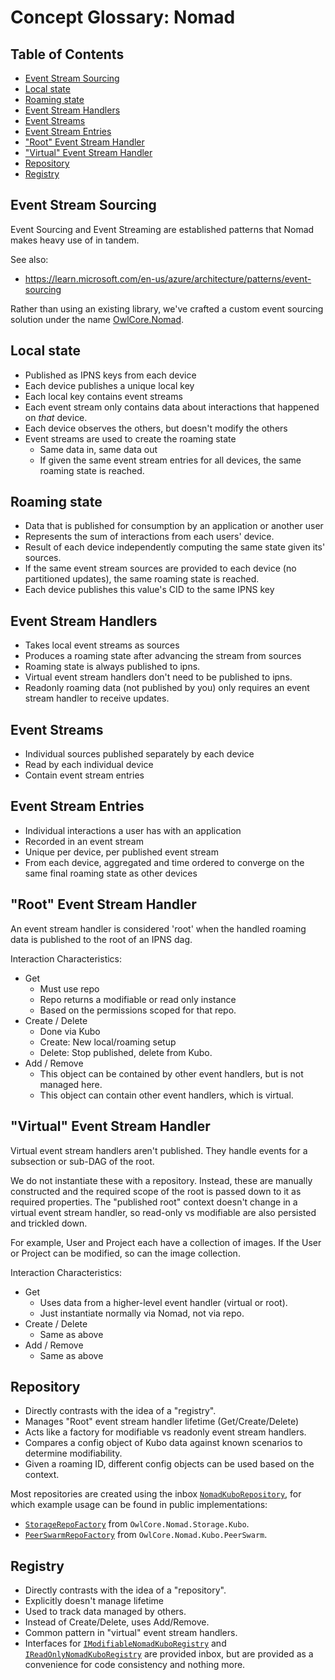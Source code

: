 # Concept Glossary: Nomad

## Table of Contents

- [Event Stream Sourcing](#event-stream-sourcing)
- [Local state](#local-state)
- [Roaming state](#roaming-state)
- [Event Stream Handlers](#event-stream-handlers)
- [Event Streams](#event-streams)
- [Event Stream Entries](#event-stream-entries)
- ["Root" Event Stream Handler](#root-event-stream-handler)
- ["Virtual" Event Stream Handler](#virtual-event-stream-handler)
- [Repository](#repository)
- [Registry](#registry)

## Event Stream Sourcing

Event Sourcing and Event Streaming are established patterns that Nomad makes heavy use of in tandem.

See also:
- https://learn.microsoft.com/en-us/azure/architecture/patterns/event-sourcing

Rather than using an existing library, we've crafted a custom event sourcing solution under the name [OwlCore.Nomad](https://github.com/Arlodotexe/OwlCore.Nomad).

## Local state

- Published as IPNS keys from each device
- Each device publishes a unique local key
- Each local key contains event streams
- Each event stream only contains data about interactions that happened on *that* device.
- Each device observes the others, but doesn't modify the others
- Event streams are used to create the roaming state
  - Same data in, same data out
  - If given the same event stream entries for all devices, the same roaming state is reached. 


## Roaming state

- Data that is published for consumption by an application or another user
- Represents the sum of interactions from each users' device.
- Result of each device independently computing the same state given its' sources.
- If the same event stream sources are provided to each device (no partitioned updates), the same roaming state is reached.
- Each device publishes this value's CID to the same IPNS key

## Event Stream Handlers

- Takes local event streams as sources
- Produces a roaming state after advancing the stream from sources 
- Roaming state is always published to ipns.
- Virtual event stream handlers don't need to be published to ipns.
- Readonly roaming data (not published by you) only requires an event stream handler to receive updates.

## Event Streams

- Individual sources published separately by each device
- Read by each individual device
- Contain event stream entries

## Event Stream Entries

- Individual interactions a user has with an application
- Recorded in an event stream
- Unique per device, per published event stream
- From each device, aggregated and time ordered to converge on the same final roaming state as other devices

## "Root" Event Stream Handler

An event stream handler is considered 'root' when the handled roaming data is published to the root of an IPNS dag.

Interaction Characteristics:

- Get
  - Must use repo
  - Repo returns a modifiable or read only instance
  - Based on the permissions scoped for that repo.
- Create / Delete
  - Done via Kubo
  - Create: New local/roaming setup
  - Delete: Stop published, delete from Kubo.
- Add / Remove
  - This object can be contained by other event handlers, but is not managed here.
  - This object can contain other event handlers, which is virtual.

## "Virtual" Event Stream Handler

Virtual event stream handlers aren't published. They handle events for a subsection or sub-DAG of the root.

We do not instantiate these with a repository. Instead, these are manually constructed and the required scope of the root is passed down to it as required properties. The "published root" context doesn't change in a virtual event stream handler, so read-only vs modifiable are also persisted and trickled down.

For example, User and Project each have a collection of images. If the User or Project can be modified, so can the image collection.

Interaction Characteristics:

- Get
  - Uses data from a higher-level event handler (virtual or root).
  - Just instantiate normally via Nomad, not via repo.
- Create / Delete
  - Same as above
- Add / Remove
  - Same as above

## Repository

- Directly contrasts with the idea of a "registry".
- Manages "Root" event stream handler lifetime (Get/Create/Delete)
- Acts like a factory for modifiable vs readonly event stream handlers.
- Compares a config object of Kubo data against known scenarios to determine modifiability.
- Given a roaming ID, different config objects can be used based on the context.

Most repositories are created using the inbox [`NomadKuboRepository`](https://github.com/Arlodotexe/OwlCore.Nomad.Kubo/blob/ed523a9397913ad2eade2f61419743d740d0b6ac/src/NomadKuboRepository.cs#L28), for which example usage can be found in public implementations:
- [`StorageRepoFactory`](https://github.com/Arlodotexe/OwlCore.Nomad.Storage.Kubo/blob/main/src/StorageRepoFactory.cs) from `OwlCore.Nomad.Storage.Kubo`.
- [`PeerSwarmRepoFactory`](https://github.com/Arlodotexe/OwlCore.Nomad.Kubo.PeerSwarm/blob/main/src/PeerSwarmRepoFactory.cs) from `OwlCore.Nomad.Kubo.PeerSwarm`.

## Registry

- Directly contrasts with the idea of a "repository".
- Explicitly doesn't manage lifetime
- Used to track data managed by others.
- Instead of Create/Delete, uses Add/Remove.
- Common pattern in "virtual" event stream handlers.
- Interfaces for [`IModifiableNomadKuboRegistry`](https://github.com/Arlodotexe/OwlCore.Nomad.Kubo/blob/ed523a9397913ad2eade2f61419743d740d0b6ac/src/IModifiableNomadKuboRegistry.cs) and [`IReadOnlyNomadKuboRegistry`](https://github.com/Arlodotexe/OwlCore.Nomad.Kubo/blob/ed523a9397913ad2eade2f61419743d740d0b6ac/src/IReadOnlyNomadKuboRegistry.cs) are provided inbox, but are provided as a convenience for code consistency and nothing more.
